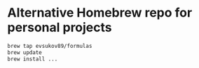 # Alternative Homebrew repo for personal projects

```bash
brew tap evsukov89/formulas
brew update
brew install ...
```
